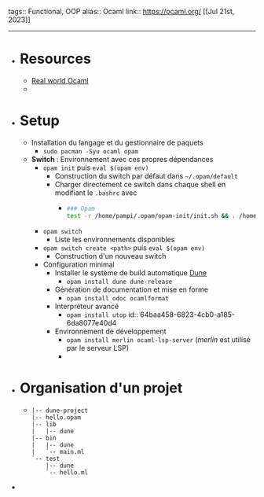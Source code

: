 tags:: Functional, OOP
alias:: Ocaml
link:: https://ocaml.org/ 
[[Jul 21st, 2023]]
***

- # Resources
	- [Real world Ocaml](https://dev.realworldocaml.org/platform.html)
	-
- # Setup
	- Installation du langage et du gestionnaire de paquets
		- `sudo pacman -Syu ocaml opam`
	- **Switch** : Environnement avec ces propres dépendances
		- `opam init` puis `eval $(opam env)`
			- Construction du switch par défaut dans `~/.opam/default`
			- Charger directement ce switch dans chaque shell en modifiant le `.bashrc` avec
				- ```bash
				  ### Opam
				  test -r /home/pampi/.opam/opam-init/init.sh && . /home/pampi/.opam/opam-init/init.sh > /dev/null 2> /dev/null || true
				  ```
		- `opam switch`
			- Liste les environnements disponibles
		- `opam switch create <path>` puis `eval $(opam env)`
			- Construction d'un nouveau switch
		- Configuration minimal
			- Installer le système de build automatique [Dune](https://dune.build/)
				- `opam install dune dune-release`
			- Génération de documentation et mise en forme
				- `opam install odoc ocamlformat`
			- Interpréteur avancé
				- `opam install utop`
				  id:: 64baa458-6823-4cb0-a185-6da8077e40d4
			- Environnement de développement
				- `opam install merlin ocaml-lsp-server` (*merlin* est utilisé par le serveur LSP)
				-
- # Organisation d'un projet
	- ```text
	  |-- dune-project
	  |-- hello.opam
	  |-- lib
	  |   |-- dune
	  |-- bin
	  |   |-- dune
	  |   `-- main.ml
	  `-- test
	      |-- dune
	      `-- hello.ml
	  ```
-